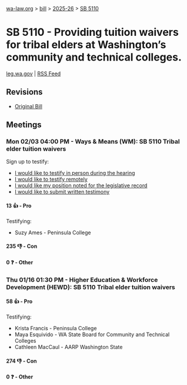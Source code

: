 [wa-law.org](/) > [bill](/bill/) > [2025-26](/bill/2025-26/) > [SB 5110](/bill/2025-26/sb/5110/)

# SB 5110 - Providing tuition waivers for tribal elders at Washington’s community and technical colleges.
[leg.wa.gov](https://app.leg.wa.gov/billsummary?BillNumber=5110&Year=2025&Initiative=false) | [RSS Feed](./rss.xml)

## Revisions
* [Original Bill](1/)

## Meetings
### Mon 02/03 04:00 PM - Ways & Means (WM): SB 5110 Tribal elder tuition waivers
Sign up to testify:
* [I would like to testify in person during the hearing](https://app.leg.wa.gov/csi/Testifier/Add?chamber=House&mId=32638&aId=162912&caId=25330&tId=1)
* [I would like to testify remotely](https://app.leg.wa.gov/csi/Testifier/Add?chamber=House&mId=32638&aId=162912&caId=25330&tId=2)
* [I would like my position noted for the legislative record](https://app.leg.wa.gov/csi/Testifier/Add?chamber=House&mId=32638&aId=162912&caId=25330&tId=3)
* [I would like to submit written testimony](https://app.leg.wa.gov/csi/Testifier/Add?chamber=House&mId=32638&aId=162912&caId=25330&tId=4)

#### 13 👍 - Pro
Testifying:
* Suzy Ames - Peninsula College

#### 235 👎 - Con

#### 0 ❓ - Other

### Thu 01/16 01:30 PM - Higher Education & Workforce Development (HEWD): SB 5110 Tribal elder tuition waivers
#### 58 👍 - Pro
Testifying:
* Krista Francis - Peninsula College
* Maya Esquivido - WA State Board for Community and Technical Colleges
* Cathleen MacCaul - AARP Washington State

#### 274 👎 - Con

#### 0 ❓ - Other
